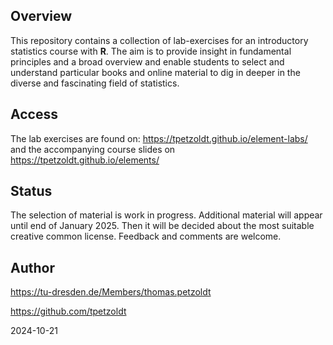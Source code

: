 ## Overview

This repository contains a collection of lab-exercises for an introductory statistics 
course with **R**. The aim is to provide insight in fundamental principles and 
a broad overview and enable students to select and understand particular books 
and online material to dig in deeper in the diverse and fascinating field of statistics.

## Access

The lab exercises are found on: https://tpetzoldt.github.io/element-labs/ and the accompanying course slides on https://tpetzoldt.github.io/elements/

## Status

The selection of material is work in progress. Additional material will appear until end of January 2025. Then it will be decided about the most suitable creative common license. Feedback and comments are welcome.


## Author

https://tu-dresden.de/Members/thomas.petzoldt

https://github.com/tpetzoldt

2024-10-21

